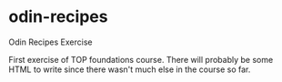 # odin-recipes
Odin Recipes Exercise

First exercise of TOP foundations course.
There will probably be some HTML to write since
there wasn't much else in the course so far.
